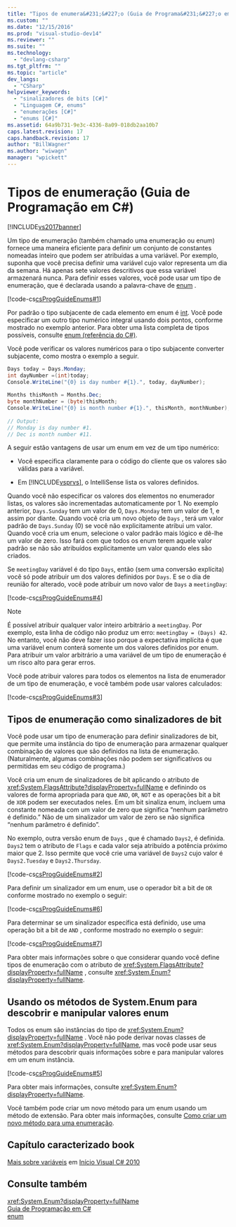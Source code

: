 ```yaml
---
title: "Tipos de enumera&#231;&#227;o (Guia de Programa&#231;&#227;o em C#) | Microsoft Docs"
ms.custom: ""
ms.date: "12/15/2016"
ms.prod: "visual-studio-dev14"
ms.reviewer: ""
ms.suite: ""
ms.technology: 
  - "devlang-csharp"
ms.tgt_pltfrm: ""
ms.topic: "article"
dev_langs: 
  - "CSharp"
helpviewer_keywords: 
  - "sinalizadores de bits [C#]"
  - "Linguagem C#, enums"
  - "enumerações [C#]"
  - "enums [C#]"
ms.assetid: 64a9b731-9e3c-4336-8a09-018db2aa10b7
caps.latest.revision: 17
caps.handback.revision: 17
author: "BillWagner"
ms.author: "wiwagn"
manager: "wpickett"
---
```

# Tipos de enumera&#231;&#227;o (Guia de Programa&#231;&#227;o em C#)
[!INCLUDE[vs2017banner](../../csharp/includes/vs2017banner.md)]

Um tipo de enumeração \(também chamado uma enumeração ou enum\) fornece uma maneira eficiente para definir um conjunto de constantes nomeadas inteiro que podem ser atribuídas a uma variável.  Por exemplo, suponha que você precisa definir uma variável cujo valor representa um dia da semana.  Há apenas sete valores descritivos que essa variável armazenará nunca.  Para definir esses valores, você pode usar um tipo de enumeração, que é declarada usando a palavra\-chave de [enum](../../csharp/language-reference/keywords/enum.md) .  
  
 [!code-cs[csProgGuideEnums#1](../../csharp/programming-guide/codesnippet/CSharp/enumeration-types_1.cs)]  
  
 Por padrão o tipo subjacente de cada elemento em enum é [int](../../csharp/language-reference/keywords/int.md).  Você pode especificar um outro tipo numérico integral usando dois pontos, conforme mostrado no exemplo anterior.  Para obter uma lista completa de tipos possíveis, consulte [enum \(referência do C\#\)](../../csharp/language-reference/keywords/enum.md).  
  
 Você pode verificar os valores numéricos para o tipo subjacente converter subjacente, como mostra o exemplo a seguir.  
  
```c#  
Days today = Days.Monday;  
int dayNumber =(int)today;  
Console.WriteLine("{0} is day number #{1}.", today, dayNumber);  
  
Months thisMonth = Months.Dec;  
byte monthNumber = (byte)thisMonth;  
Console.WriteLine("{0} is month number #{1}.", thisMonth, monthNumber);  
  
// Output:  
// Monday is day number #1.  
// Dec is month number #11.  
```  
  
 A seguir estão vantagens de usar um enum em vez de um tipo numérico:  
  
-   Você especifica claramente para o código do cliente que os valores são válidas para a variável.  
  
-   Em [!INCLUDE[vsprvs](../../csharp/includes/vsprvs_md.md)], o IntelliSense lista os valores definidos.  
  
 Quando você não especificar os valores dos elementos no enumerador listas, os valores são incrementadas automaticamente por 1.  No exemplo anterior, `Days.Sunday` tem um valor de 0, `Days.Monday` tem um valor de 1, e assim por diante.  Quando você cria um novo objeto de `Days` , terá um valor padrão de `Days.Sunday` \(0\) se você não explicitamente atribui um valor.  Quando você cria um enum, selecione o valor padrão mais lógico e dê\-lhe um valor de zero.  Isso fará com que todos os enum terem aquele valor padrão se não são atribuídos explicitamente um valor quando eles são criados.  
  
 Se `meetingDay` variável é do tipo `Days`, então \(sem uma conversão explícita\) você só pode atribuir um dos valores definidos por `Days`.  E se o dia de reunião for alterado, você pode atribuir um novo valor de `Days` a `meetingDay`:  
  
 [!code-cs[csProgGuideEnums#4](../../csharp/programming-guide/codesnippet/CSharp/enumeration-types_2.cs)]  
  
> [!NOTE]
>  É possível atribuir qualquer valor inteiro arbitrário a `meetingDay`.  Por exemplo, esta linha de código não produz um erro: `meetingDay = (Days) 42`.  No entanto, você não deve fazer isso porque a expectativa implícita é que uma variável enum conterá somente um dos valores definidos por enum.  Para atribuir um valor arbitrário a uma variável de um tipo de enumeração é um risco alto para gerar erros.  
  
 Você pode atribuir valores para todos os elementos na lista de enumerador de um tipo de enumeração, e você também pode usar valores calculados:  
  
 [!code-cs[csProgGuideEnums#3](../../csharp/programming-guide/codesnippet/CSharp/enumeration-types_3.cs)]  
  
## Tipos de enumeração como sinalizadores de bit  
 Você pode usar um tipo de enumeração para definir sinalizadores de bit, que permite uma instância do tipo de enumeração para armazenar qualquer combinação de valores que são definidos na lista de enumeração.  \(Naturalmente, algumas combinações não podem ser significativos ou permitidas em seu código de programa.\)  
  
 Você cria um enum de sinalizadores de bit aplicando o atributo de <xref:System.FlagsAttribute?displayProperty=fullName> e definindo os valores de forma apropriada para que `AND`, `OR`, `NOT` e as operações bit a bit de `XOR` podem ser executados neles.  Em um bit sinaliza enum, incluem uma constante nomeada com um valor de zero que significa “nenhum parâmetro é definido.” Não de um sinalizador um valor de zero se não significa “nenhum parâmetro é definido”.  
  
 No exemplo, outra versão enum de `Days` , que é chamado `Days2`, é definida.  `Days2` tem o atributo de `Flags` e cada valor seja atribuído a potência próximo maior que 2.  Isso permite que você crie uma variável de `Days2` cujo valor é `Days2.Tuesday` e `Days2.Thursday`.  
  
 [!code-cs[csProgGuideEnums#2](../../csharp/programming-guide/codesnippet/CSharp/enumeration-types_4.cs)]  
  
 Para definir um sinalizador em um enum, use o operador bit a bit de `OR` conforme mostrado no exemplo o seguir:  
  
 [!code-cs[csProgGuideEnums#6](../../csharp/programming-guide/codesnippet/CSharp/enumeration-types_5.cs)]  
  
 Para determinar se um sinalizador específica está definido, use uma operação bit a bit de `AND` , conforme mostrado no exemplo o seguir:  
  
 [!code-cs[csProgGuideEnums#7](../../csharp/programming-guide/codesnippet/CSharp/enumeration-types_6.cs)]  
  
 Para obter mais informações sobre o que considerar quando você define tipos de enumeração com o atributo de <xref:System.FlagsAttribute?displayProperty=fullName> , consulte <xref:System.Enum?displayProperty=fullName>.  
  
## Usando os métodos de System.Enum para descobrir e manipular valores enum  
 Todos os enum são instâncias do tipo de <xref:System.Enum?displayProperty=fullName> .  Você não pode derivar novas classes de <xref:System.Enum?displayProperty=fullName>, mas você pode usar seus métodos para descobrir quais informações sobre e para manipular valores em um enum instância.  
  
 [!code-cs[csProgGuideEnums#5](../../csharp/programming-guide/codesnippet/CSharp/enumeration-types_7.cs)]  
  
 Para obter mais informações, consulte <xref:System.Enum?displayProperty=fullName>.  
  
 Você também pode criar um novo método para um enum usando um método de extensão.  Para obter mais informações, consulte [Como criar um novo método para uma enumeração](../../csharp/programming-guide/classes-and-structs/how-to-create-a-new-method-for-an-enumeration.md).  
  
## Capítulo caracterizado book  
 [Mais sobre variáveis](http://go.microsoft.com/fwlink/?LinkId=221230) em [Início Visual C\# 2010](http://go.microsoft.com/fwlink/?LinkId=221214)  
  
## Consulte também  
 <xref:System.Enum?displayProperty=fullName>   
 [Guia de Programação em C\#](../../csharp/programming-guide/index.md)   
 [enum](../../csharp/language-reference/keywords/enum.md)